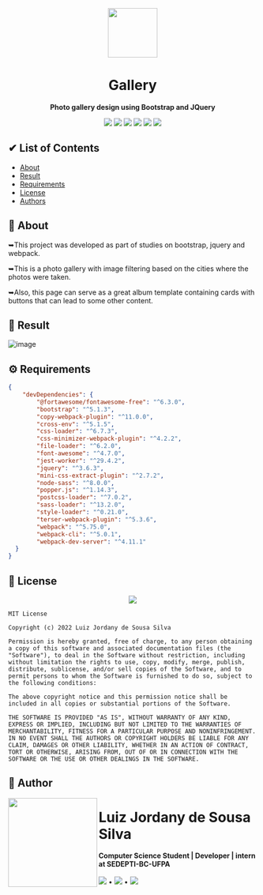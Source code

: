 
<div align="center">

  <img width="100px" src="https://user-images.githubusercontent.com/84668196/218897677-3e0cd267-34e1-48a8-bb91-b52d22470080.png">

  <h1>Gallery</h1>
  
  <strong>Photo gallery design using Bootstrap and JQuery</strong>
  
  <a href="https://github.com/oJordany/gallery/"><img src="https://img.shields.io/github/license/ojordany/gallery?style=social"></a>
  <a href="https://github.com/oJordany/gallery/"><img src="https://img.shields.io/github/stars/ojordany/gallery?style=social"/></a>
  <a href="https://github.com/oJordany/gallery/"><img src="https://img.shields.io/github/forks/ojordany/gallery?style=social"/></a>
  <a href="https://github.com/oJordany/gallery/"><img src="https://img.shields.io/github/issues/ojordany/gallery?style=social"/></a>
  <a href="https://github.com/oJordany/gallery/"><img src="https://img.shields.io/github/repo-size/ojordany/gallery?style=social"/></a>
  <a href="https://github.com/oJordany/gallery/"><img src="https://img.shields.io/github/commit-activity/w/ojordany/gallery?style=social"/></a>
</div>

<h2></h2>
<h2>&#x2714 List of Contents</h2>
<ul type="pointer">
  <li><a href="#about">About</a></li>
  <li><a href="#result">Result</a></li>
  <li><a href="#requirements">Requirements</a></li>
  <li><a href="#license">License</a></li>
  <li><a href="#authors">Authors</a></li>
</ul>

<h2></h2>
<h2><a name="about">&#x1F4D6 About</a></h2>
<p>➥This project was developed as part of studies on bootstrap, jquery and webpack.</p>
<p>➥This is a photo gallery with image filtering based on the cities where the photos were taken.</p>
<p>➥Also, this page can serve as a great album template containing cards with buttons that can lead to some other content.</p>

<h2></h2>
<h2><a name="result">&#x1F50E Result</a></h2>

![image](https://user-images.githubusercontent.com/84668196/218894487-80a84360-d95b-42d7-9074-6b9409675657.png)

<h2></h2>
<h2><a name="requirements">&#x2699 Requirements</a></h2>

~~~json
{
    "devDependencies": {
        "@fortawesome/fontawesome-free": "^6.3.0",
        "bootstrap": "^5.1.3",
        "copy-webpack-plugin": "^11.0.0",
        "cross-env": "^5.1.5",
        "css-loader": "^6.7.3",
        "css-minimizer-webpack-plugin": "^4.2.2",
        "file-loader": "^6.2.0",
        "font-awesome": "^4.7.0",
        "jest-worker": "^29.4.2",
        "jquery": "^3.6.3",
        "mini-css-extract-plugin": "^2.7.2",
        "node-sass": "^8.0.0",
        "popper.js": "^1.14.3",
        "postcss-loader": "^7.0.2",
        "sass-loader": "^13.2.0",
        "style-loader": "^0.21.0",
        "terser-webpack-plugin": "^5.3.6",
        "webpack": "^5.75.0",
        "webpack-cli": "^5.0.1",
        "webpack-dev-server": "^4.11.1"
  }
}
~~~

<h2></h2>
<h2><a name="license">&#x1F4DC License</a></h2>

<div align="center"><a href="https://github.com/oJordany/gallery/"><img src="https://img.shields.io/github/license/ojordany/gallery?style=social"></a></div>

~~~
MIT License

Copyright (c) 2022 Luiz Jordany de Sousa Silva

Permission is hereby granted, free of charge, to any person obtaining a copy of this software and associated documentation files (the "Software"), to deal in the Software without restriction, including without limitation the rights to use, copy, modify, merge, publish, distribute, sublicense, and/or sell copies of the Software, and to permit persons to whom the Software is furnished to do so, subject to the following conditions:

The above copyright notice and this permission notice shall be included in all copies or substantial portions of the Software.

THE SOFTWARE IS PROVIDED "AS IS", WITHOUT WARRANTY OF ANY KIND, EXPRESS OR IMPLIED, INCLUDING BUT NOT LIMITED TO THE WARRANTIES OF MERCHANTABILITY, FITNESS FOR A PARTICULAR PURPOSE AND NONINFRINGEMENT. IN NO EVENT SHALL THE AUTHORS OR COPYRIGHT HOLDERS BE LIABLE FOR ANY CLAIM, DAMAGES OR OTHER LIABILITY, WHETHER IN AN ACTION OF CONTRACT, TORT OR OTHERWISE, ARISING FROM, OUT OF OR IN CONNECTION WITH THE SOFTWARE OR THE USE OR OTHER DEALINGS IN THE SOFTWARE.
~~~

<h2></h2>
<h2><a name="authors">&#x1F465 Author</a></h2>
<!-- Jordany's Profile-->
<a href="https://github.com/oJordany/estanteVirtual"><img src="https://user-images.githubusercontent.com/84668196/178501845-e4b3b3a0-02e4-46ff-8447-ddf8e0a962e7.png" width="180px" height="180px" align="left"></a> 
<h1>Luiz Jordany de Sousa Silva</h1>
<strong>Computer Science Student | Developer | intern at SEDEPTI-BC-UFPA</strong>
<br/><br/>
<a href="https://instagram.com/ojordany/" target="_blank"><img src="https://img.shields.io/badge/-Instagram-%23E4405F?style=for-the-badge&logo=instagram&logoColor=white" target="_blank"></a>
•
<a href = "mailto:jordanyluiz@gmail.com"><img src="https://img.shields.io/badge/-Gmail-%23333?style=for-the-badge&logo=gmail&logoColor=white" target="_blank"></a>
•
<a href="https://www.linkedin.com/in/luiz-silva-759a491b9" target="_blank"><img src="https://img.shields.io/badge/-LinkedIn-%230077B5?style=for-the-badge&logo=linkedin&logoColor=white" target="_blank"></a>
  
<br/><br/><br/>
